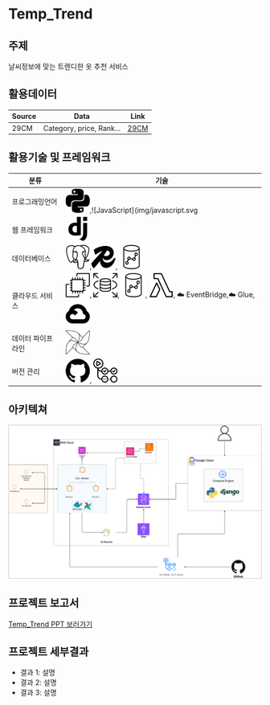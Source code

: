 # Temp_Trend

## 주제

날씨정보에 맞는 트렌디한 옷 추천 서비스

## 활용데이터

| Source | Data                        | Link                                                                                      |
|--------|-----------------------------|-------------------------------------------------------------------------------------------|
| 29CM   | Category, price, Rank...    | [29CM](https://shop.29cm.co.kr/best-items?category_large_code=268100100)   |

## 활용기술 및 프레임워크

| 분류                | 기술                                          |
|---------------------|-----------------------------------------------|
| 프로그래밍언어       | ![Python](img/python.svg),![JavaScript](img/javascript.svg|
| 웹 프레임워크        | ![Django](img/django.svg)|
| 데이터베이스         | ![Postgres](img/postgresql.svg),![Redis](img/redis.svg), ![RedshiftCluster](img/amazonredshift.svg)|
| 클라우드 서비스      | ![EC2](img/amazonec2.svg), ![RDS](img/amazonrds.svg), ![RedshiftCluster](img/amazonredshift.svg),  ![Lambda](img/awslambda.svg), ☁️ EventBridge,☁️ Glue, ![GCP](img/googlecloud.svg) |
| 데이터 파이프라인    | ![Apache Airflow](img/apacheairflow.svg)                              |
| 버전 관리            | ![Git](img/github.svg), ![Git Actions](img/githubactions.svg)                        |

## 아키텍쳐

![Architecture](img/temp_trend_arch.png)

## 프로젝트 보고서

[Temp_Trend PPT 보러가기](https://www.canva.com/design/DAGNoDAbJ6s/zMFla5cpJsxTEQtNYdDiLA/edit)

## 프로젝트 세부결과

- 결과 1: 설명
- 결과 2: 설명
- 결과 3: 설명